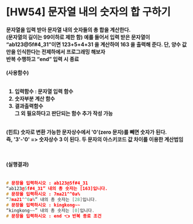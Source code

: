 # [HW54] 문자열 내의 숫자의 합 구하기

<h4>

문자열을 입력 받아 문자열 내의 숫자들의 총 합을 계산한다. </br>(문자열의 길이는 99이하로 제한 함) 예를 들어서 입력 받은 문자열이 “ab123@5f#4_31”이면 123+5+4+31 을 계산하여 163 을 출력해 준다. 단, 양수 값 만을 인식한다는 전제하에서 프로그래밍 해보자</br>
반복 수행하고 “end” 입력 시 종료</br></br>
(사용함수)</br></br>
1. 입력함수 : 문자열 입력 함수</br>
2. 숫자부분 계산 함수</br>
3. 결과출력함수</br>
그 외 필요하다고 판단되는 함수 추가 작성 가능</br></br>

(힌트) 숫자로 변환 가능한 문자상수에서 '0'(zero 문자)를 빼면 숫자가 된다.</br>
즉, '3'-'0' => 숫자상수 3 이 된다. 두 문자의 아스키코드 값 차이를 이용한 계산법임</br>


</br></br>
(실행결과)
</br></br></h4>

```cpp
# 문장을 입력하시오 : ab123@5f#4_31
“ab123@5f#4_31” 내의 총 숫자는 [163]입니다.
# 문장을 입력하시오 : 7ma21^^0a% 
“7ma21^^0a%” 내의 총 숫자는 [28]입니다.
# 문장을 입력하시오 : kingkong~~ 
“kingkong~~” 내의 총 숫자는 [0]입니다.
# 문장을 입력하시오 : end 👈 반복 종료 조건

```